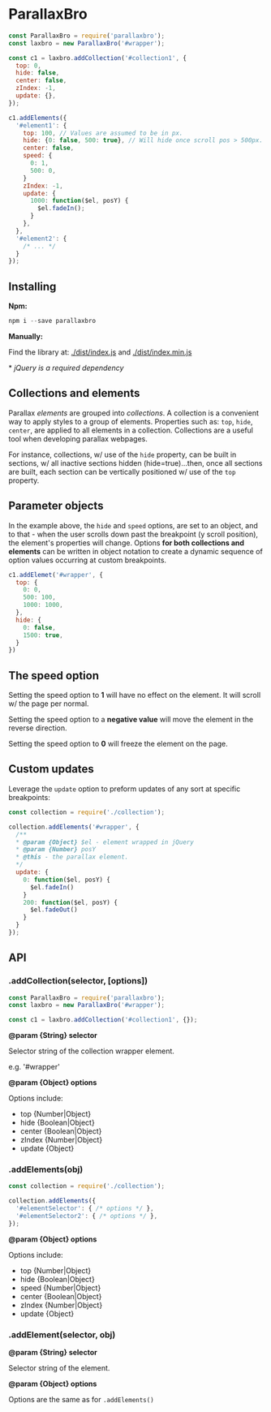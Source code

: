 # ParallaxBro

```javascript
const ParallaxBro = require('parallaxbro');
const laxbro = new ParallaxBro('#wrapper');

const c1 = laxbro.addCollection('#collection1', {
  top: 0,
  hide: false,
  center: false,
  zIndex: -1,
  update: {},
});

c1.addElements({
  '#element1': {
    top: 100, // Values are assumed to be in px.
    hide: {0: false, 500: true}, // Will hide once scroll pos > 500px.
    center: false,
    speed: {
      0: 1,
      500: 0,
    }
    zIndex: -1,
    update: {
      1000: function($el, posY) {
        $el.fadeIn();
      }
    },    
  },
  '#element2': {
    /* ... */
  }
});

```

## Installing

**Npm:**

```javascript
npm i --save parallaxbro
```

**Manually:**

Find the library at: [./dist/index.js](https://github.com/iamdevonbutler/parallaxbro/blob/master/dist/index.js) and [./dist/index.min.js](https://github.com/iamdevonbutler/parallaxbro/blob/master/dist/index.min.js)

\* *jQuery is a required dependency*

## Collections and elements

Parallax *elements* are grouped into *collections*. A collection is a convenient way to apply styles to a group of elements. Properties such as: `top`, `hide`, `center`, are applied to all elements in a collection. Collections are a useful tool when developing parallax webpages.

For instance, collections, w/ use of the `hide` property, can be built in sections, w/ all inactive sections hidden (hide=true)...then, once all sections are built, each section can be vertically positioned w/ use of the `top` property.

## Parameter objects
In the example above, the `hide` and `speed` options, are set to an object, and to that - when the user scrolls down past the breakpoint (y scroll position), the element's properties will change. Options **for both collections and elements** can be written in object notation to create a dynamic sequence of option values occurring at custom breakpoints.

```javascript
c1.addElemet('#wrapper', {
  top: {
    0: 0,
    500: 100,
    1000: 1000,
  },
  hide: {
    0: false,
    1500: true,
  }
})
```

## The speed option

Setting the speed option to **1** will have no effect on the element. It will scroll w/ the page per normal.

Setting the speed option to a **negative value** will move the element in the reverse direction.

Setting the speed option to **0** will freeze the element on the page.

## Custom updates

Leverage the `update` option to preform updates of any sort at specific breakpoints:

```javascript
const collection = require('./collection');

collection.addElements('#wrapper', {
  /**
  * @param {Object} $el - element wrapped in jQuery
  * @param {Number} posY
  * @this - the parallax element.
  */
  update: {
    0: function($el, posY) {
      $el.fadeIn()
    }
    200: function($el, posY) {
      $el.fadeOut()
    }
  }
});
```

## API

### .addCollection(selector, [options])

```javascript
const ParallaxBro = require('parallaxbro');
const laxbro = new ParallaxBro('#wrapper');

const c1 = laxbro.addCollection('#collection1', {});

```

**@param {String} selector**

Selector string of the collection wrapper element.

e.g. '#wrapper'

**@param {Object} options**

Options include:
* top {Number|Object}
* hide {Boolean|Object}
* center {Boolean|Object}
* zIndex {Number|Object}
* update {Object}


### .addElements(obj)

```javascript
const collection = require('./collection');

collection.addElements({
  '#elementSelector': { /* options */ },
  '#elementSelector2': { /* options */ },
});

```

**@param {Object} options**

Options include:
* top {Number|Object}
* hide {Boolean|Object}
* speed {Number|Object}
* center {Boolean|Object}
* zIndex {Number|Object}
* update {Object}

### .addElement(selector, obj)

**@param {String} selector**

Selector string of the element.


**@param {Object} options**

Options are the same as for `.addElements()`
